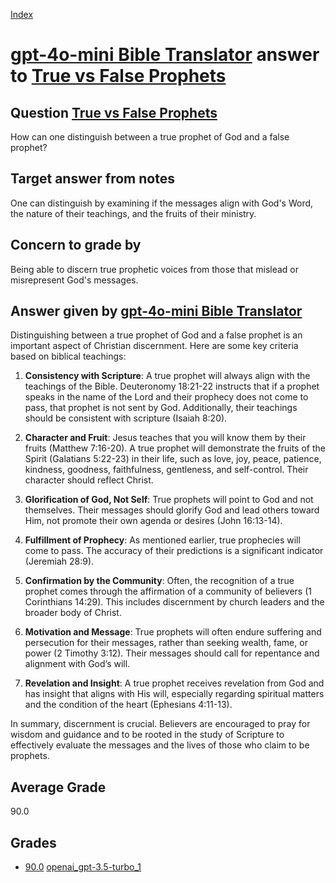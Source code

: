 
[Index](../../../index.md)
# [gpt-4o-mini Bible Translator](../../answering_models/gpt-4o-mini_Bible_Translator.md) answer to [True vs False Prophets](../../questions/True_vs_False_Prophets.md)

## Question [True vs False Prophets](../../questions/True_vs_False_Prophets.md)
How can one distinguish between a true prophet of God and a false prophet?

## Target answer from notes
One can distinguish by examining if the messages align with God's Word, the nature of their teachings, and the fruits of their ministry.

## Concern to grade by
Being able to discern true prophetic voices from those that mislead or misrepresent God's messages.

## Answer given by [gpt-4o-mini Bible Translator](../../answering_models/gpt-4o-mini_Bible_Translator.md)
Distinguishing between a true prophet of God and a false prophet is an important aspect of Christian discernment. Here are some key criteria based on biblical teachings:

1. **Consistency with Scripture**: A true prophet will always align with the teachings of the Bible. Deuteronomy 18:21-22 instructs that if a prophet speaks in the name of the Lord and their prophecy does not come to pass, that prophet is not sent by God. Additionally, their teachings should be consistent with scripture (Isaiah 8:20).

2. **Character and Fruit**: Jesus teaches that you will know them by their fruits (Matthew 7:16-20). A true prophet will demonstrate the fruits of the Spirit (Galatians 5:22-23) in their life, such as love, joy, peace, patience, kindness, goodness, faithfulness, gentleness, and self-control. Their character should reflect Christ.

3. **Glorification of God, Not Self**: True prophets will point to God and not themselves. Their messages should glorify God and lead others toward Him, not promote their own agenda or desires (John 16:13-14).

4. **Fulfillment of Prophecy**: As mentioned earlier, true prophecies will come to pass. The accuracy of their predictions is a significant indicator (Jeremiah 28:9).

5. **Confirmation by the Community**: Often, the recognition of a true prophet comes through the affirmation of a community of believers (1 Corinthians 14:29). This includes discernment by church leaders and the broader body of Christ.

6. **Motivation and Message**: True prophets will often endure suffering and persecution for their messages, rather than seeking wealth, fame, or power (2 Timothy 3:12). Their messages should call for repentance and alignment with God’s will.

7. **Revelation and Insight**: A true prophet receives revelation from God and has insight that aligns with His will, especially regarding spiritual matters and the condition of the heart (Ephesians 4:11-13).

In summary, discernment is crucial. Believers are encouraged to pray for wisdom and guidance and to be rooted in the study of Scripture to effectively evaluate the messages and the lives of those who claim to be prophets.

## Average Grade
90.0

## Grades
 * [90.0](./True_vs_False_Prophets_grades/openai_gpt-3.5-turbo_1.md) [openai_gpt-3.5-turbo_1](../../grading_models/openai_gpt-3.5-turbo_1.md)
